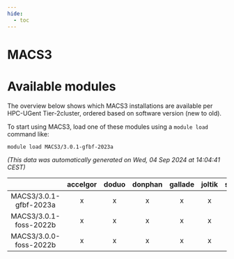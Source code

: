 ```yaml
---
hide:
  - toc
---
```


MACS3
=====

# Available modules


The overview below shows which MACS3 installations are available per HPC-UGent Tier-2cluster, ordered based on software version (new to old).

To start using MACS3, load one of these modules using a `module load` command like:

```shell
module load MACS3/3.0.1-gfbf-2023a
```

*(This data was automatically generated on Wed, 04 Sep 2024 at 14:04:41 CEST)*  

| |accelgor|doduo|donphan|gallade|joltik|shinx|skitty|
| :---: | :---: | :---: | :---: | :---: | :---: | :---: | :---: |
|MACS3/3.0.1-gfbf-2023a|x|x|x|x|x|-|x|
|MACS3/3.0.1-foss-2022b|x|x|x|x|x|-|x|
|MACS3/3.0.0-foss-2022b|x|x|x|x|x|-|x|
